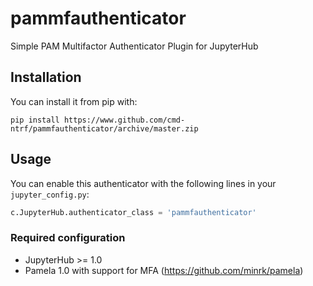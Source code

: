 # pammfauthenticator

Simple PAM Multifactor Authenticator Plugin for JupyterHub

## Installation

You can install it from pip with:

```
pip install https://www.github.com/cmd-ntrf/pammfauthenticator/archive/master.zip
```

## Usage

You can enable this authenticator with the following lines in your
`jupyter_config.py`:

```python
c.JupyterHub.authenticator_class = 'pammfauthenticator'
```

### Required configuration

* JupyterHub >= 1.0
* Pamela 1.0 with support for MFA (https://github.com/minrk/pamela)
